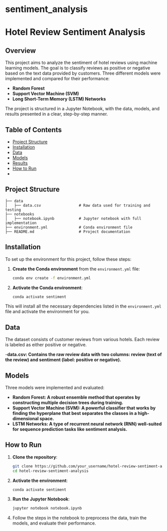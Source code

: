 # sentiment_analysis

# Hotel Review Sentiment Analysis

## Overview

This project aims to analyze the sentiment of hotel reviews using machine learning models. The goal is to classify reviews as positive or negative based on the text data provided by customers. Three different models were implemented and compared for their performance:

- **Random Forest**
- **Support Vector Machine (SVM)**
- **Long Short-Term Memory (LSTM) Networks**

The project is structured in a Jupyter Notebook, with the data, models, and results presented in a clear, step-by-step manner.

## Table of Contents

- [Project Structure](#project-structure)
- [Installation](#installation)
- [Data](#data)
- [Models](#models)
- [Results](#results)
- [How to Run](#how-to-run)
- 
## Project Structure

```plaintext
├── data
│   ├── data.csv                 # Raw data used for training and testing
├── notebooks
│   ├── notebook.ipynb           # Jupyter notebook with full implementation
├── environment.yml              # Conda environment file
├── README.md                    # Project documentation
```

## Installation

To set up the environment for this project, follow these steps:

1. **Create the Conda environment** from the `environment.yml` file:

    ```bash
    conda env create -f environment.yml
    ```

2. **Activate the Conda environment**:

    ```bash
    conda activate sentiment
    ```
This will install all the necessary dependencies listed in the `environment.yml` file and activate the environment for you.

## Data

The dataset consists of customer reviews from various hotels. Each review is labeled as either positive or negative.

-**data.csv: Contains the raw review data with two columns: review (text of the review) and sentiment (label: positive or negative).**

## Models
Three models were implemented and evaluated:

- **Random Forest: A robust ensemble method that operates by constructing multiple decision trees during training.**
- **Support Vector Machine (SVM): A powerful classifier that works by finding the hyperplane that best separates the classes in a high-dimensional space.**
- **LSTM Networks: A type of recurrent neural network (RNN) well-suited for sequence prediction tasks like sentiment analysis.**

## How to Run

1. **Clone the repository**:

    ```bash
    git clone https://github.com/your_username/hotel-review-sentiment-analysis.git
    cd hotel-review-sentiment-analysis
    ```

2. **Activate the environment**:

    ```bash
    conda activate sentiment
    ```

3. **Run the Jupyter Notebook**:

    ```bash
    jupyter notebook notebook.ipynb
    ```

4. Follow the steps in the notebook to preprocess the data, train the models, and evaluate their performance.


